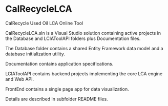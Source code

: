 CalRecycleLCA
=============

CalRecycle Used Oil LCA Online Tool

CalRecycleLCA.sln is a Visual Studio solution containing active projects in the Database and LCIAToolAPI folders plus Documentation files.

The Database folder contains a shared Entity Framework data model and a database initialization utility.

Documentation contains application specifications.

LCIAToolAPI contains backend projects implementing the core LCA engine and Web API.

FrontEnd contains a single page app for data visualization.

Details are described in subfolder README files.

